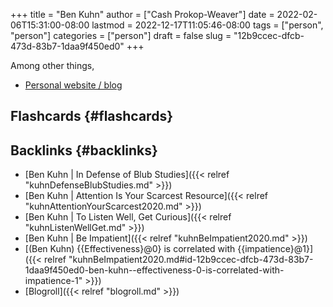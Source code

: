 +++
title = "Ben Kuhn"
author = ["Cash Prokop-Weaver"]
date = 2022-02-06T15:31:00-08:00
lastmod = 2022-12-17T11:05:46-08:00
tags = ["person", "person"]
categories = ["person"]
draft = false
slug = "12b9ccec-dfcb-473d-83b7-1daa9f450ed0"
+++

Among other things,

-   [Personal website / blog](https://www.benkuhn.net/)


## Flashcards {#flashcards}


## Backlinks {#backlinks}

-   [Ben Kuhn | In Defense of Blub Studies]({{< relref "kuhnDefenseBlubStudies.md" >}})
-   [Ben Kuhn | Attention Is Your Scarcest Resource]({{< relref "kuhnAttentionYourScarcest2020.md" >}})
-   [Ben Kuhn | To Listen Well, Get Curious]({{< relref "kuhnListenWellGet.md" >}})
-   [Ben Kuhn | Be Impatient]({{< relref "kuhnBeImpatient2020.md" >}})
-   [(Ben Kuhn) {{Effectiveness}@0} is correlated with {{impatience}@1}]({{< relref "kuhnBeImpatient2020.md#id-12b9ccec-dfcb-473d-83b7-1daa9f450ed0-ben-kuhn--effectiveness-0-is-correlated-with-impatience-1" >}})
-   [Blogroll]({{< relref "blogroll.md" >}})
